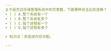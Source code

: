```yaml
---
关于段页式存储管理系统中的页表数，下面哪种说法比较准确？
- ( ) A.整个系统有一个 
- ( ) B.整个系统有多个 
- ( ) C.每个进程有一个 
- ( ) D.每个进程有多个

> 知识点：非连续内存分配。

---
```

